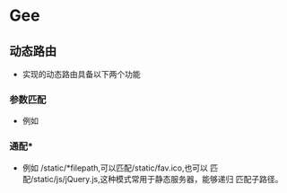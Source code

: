 # Gee


## 动态路由
- 实现的动态路由具备以下两个功能
### 参数匹配
- 例如 
### 通配*
- 例如 /static/*filepath,可以匹配/static/fav.ico,也可以
匹配/static/js/jQuery.js,这种模式常用于静态服务器，能够递归
  匹配子路径。